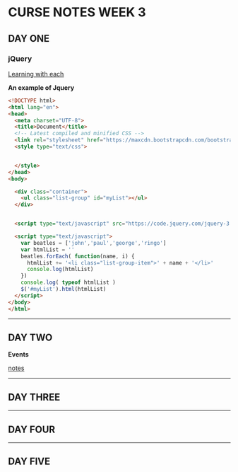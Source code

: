 # CURSE NOTES WEEK 3

## DAY ONE

### jQuery

[Learning with each](http://learn.jquery.com/using-jquery-core/iterating/)

__An example of Jquery__

```html
<!DOCTYPE html>
<html lang="en">
<head>
  <meta charset="UTF-8">
  <title>Document</title>
  <!-- Latest compiled and minified CSS -->
  <link rel="stylesheet" href="https://maxcdn.bootstrapcdn.com/bootstrap/3.3.6/css/bootstrap.min.css" integrity="sha384-1q8mTJOASx8j1Au+a5WDVnPi2lkFfwwEAa8hDDdjZlpLegxhjVME1fgjWPGmkzs7" crossorigin="anonymous">
  <style type="text/css">


  </style>
</head>
<body>

  <div class="container">
    <ul class="list-group" id="myList"></ul>
  </div>


  <script type="text/javascript" src="https://code.jquery.com/jquery-3.2.1.js"></script>

  <script type="text/javascript">
    var beatles = ['john','paul','george','ringo']
    var htmlList = ''
    beatles.forEach( function(name, i) {
      htmlList += '<li class="list-group-item">' + name + '</li>'
      console.log(htmlList)
    })
    console.log( typeof htmlList )
    $('#myList').html(htmlList)
  </script>
</body>
</html>
```

------


## DAY TWO

__Events__

[notes](https://github.com/juanmaguitar/javascript-notes/tree/master/markdown-en/12-events#events-delegation)

------
## DAY THREE




------
## DAY FOUR

------
## DAY FIVE












